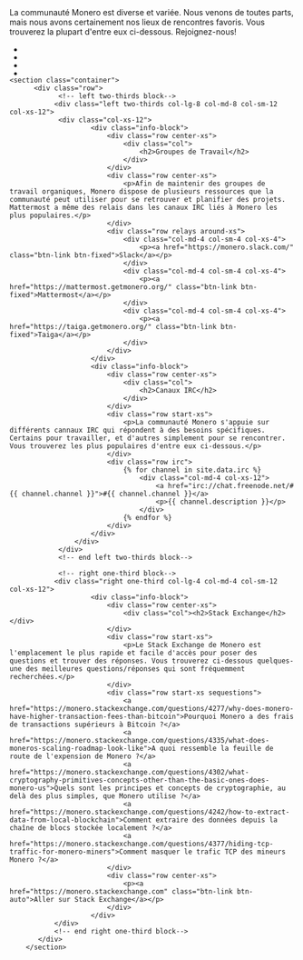 <div markdown="1" class="text-center container description">
La communauté Monero est diverse et variée. Nous venons de toutes parts, mais nous avons certainement nos lieux de rencontres favoris. Vous trouverez la plupart d'entre eux ci-dessous. Rejoignez-nous!
</div>

<div class="hangouts">
    <section class="container">   
        <ul class="row center-xs">
            <li>
                <a href="https://twitter.com/monerocurrency" target="_blank" rel="noreferrer noopener"><div class="social-icon twitter"></div></a>
            </li>
            <li>
                <a href="https://reddit.com/r/monero" target="_blank" rel="noreferrer noopener"><div class="social-icon reddit"></div></a>
            </li>
            <li>
                <a href="https://www.facebook.com/monerocurrency/" target="_blank" rel="noreferrer noopener"><div class="social-icon facebook"></div></a>
            </li>
            <li>
                <a href="https://github.com/monero-project" target="_blank" rel="noreferrer noopener"><div class="social-icon github"></div></a>
            </li>
        </ul>
    </section>

    <section class="container">
          <div class="row">
                <!-- left two-thirds block-->
               <div class="left two-thirds col-lg-8 col-md-8 col-sm-12 col-xs-12">
                <div class="col-xs-12">
                        <div class="info-block">
                            <div class="row center-xs">
                                <div class="col">
                                    <h2>Groupes de Travail</h2>
                                </div>
                            </div>
                            <div class="row center-xs">
                                <p>Afin de maintenir des groupes de travail organiques, Monero dispose de plusieurs ressources que la communauté peut utiliser pour se retrouver et planifier des projets. Mattermost a même des relais dans les canaux IRC liés à Monero les plus populaires.</p>
                            </div>
                            <div class="row relays around-xs">
                                <div class="col-md-4 col-sm-4 col-xs-4">
                                    <p><a href="https://monero.slack.com/" class="btn-link btn-fixed">Slack</a></p>
                                </div>
                                <div class="col-md-4 col-sm-4 col-xs-4">
                                    <p><a href="https://mattermost.getmonero.org/" class="btn-link btn-fixed">Mattermost</a></p>
                                </div>
                                <div class="col-md-4 col-sm-4 col-xs-4">
                                    <p><a href="https://taiga.getmonero.org/" class="btn-link btn-fixed">Taiga</a></p>
                                </div>
                            </div>
                        </div>
                        <div class="info-block">
                            <div class="row center-xs">
                                <div class="col">
                                    <h2>Canaux IRC</h2>
                                </div>
                            </div>
                            <div class="row start-xs">
                                <p>La communauté Monero s'appuie sur différents cannaux IRC qui répondent à des besoins spécifiques. Certains pour travailler, et d'autres simplement pour se rencontrer. Vous trouverez les plus populaires d'entre eux ci-dessous.</p>
                            </div>
                            <div class="row irc">
                                {% for channel in site.data.irc %}
                                    <div class="col-md-4 col-xs-12">
                                        <a href="irc://chat.freenode.net/#{{ channel.channel }}">#{{ channel.channel }}</a>
                                        <p>{{ channel.description }}</p>
                                    </div>
                                {% endfor %}
                            </div>
                        </div>
                    </div>
                </div>
                <!-- end left two-thirds block-->

                <!-- right one-third block-->
               <div class="right one-third col-lg-4 col-md-4 col-sm-12 col-xs-12">
                        <div class="info-block">
                            <div class="row center-xs">
                                <div class="col"><h2>Stack Exchange</h2></div>
                            </div>
                            <div class="row start-xs">
                                <p>Le Stack Exchange de Monero est l'emplacement le plus rapide et facile d'accès pour poser des questions et trouver des réponses. Vous trouverez ci-dessous quelques-une des meilleures questions/réponses qui sont fréquemment recherchées.</p>
                            </div>
                            <div class="row start-xs sequestions">
                                <a href="https://monero.stackexchange.com/questions/4277/why-does-monero-have-higher-transaction-fees-than-bitcoin">Pourquoi Monero a des frais de transactions supérieurs à Bitcoin ?</a>
                                <a href="https://monero.stackexchange.com/questions/4335/what-does-moneros-scaling-roadmap-look-like">A quoi ressemble la feuille de route de l'expension de Monero ?</a>
                                <a href="https://monero.stackexchange.com/questions/4302/what-cryptography-primitives-concepts-other-than-the-basic-ones-does-monero-us">Quels sont les principes et concepts de cryptographie, au delà des plus simples, que Monero utilise ?</a>
                                <a href="https://monero.stackexchange.com/questions/4242/how-to-extract-data-from-local-blockchain">Comment extraire des données depuis la chaîne de blocs stockée localement ?</a>
                                <a href="https://monero.stackexchange.com/questions/4377/hiding-tcp-traffic-for-monero-miners">Comment masquer le trafic TCP des mineurs Monero ?</a>
                            </div>  
                            <div class="row center-xs">
                                <p><a href="https://monero.stackexchange.com" class="btn-link btn-auto">Aller sur Stack Exchange</a></p>
                            </div>
                        </div>
               </div>
               <!-- end right one-third block-->
           </div>
        </section>

</div>
